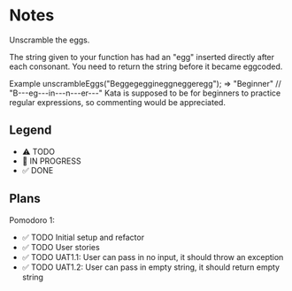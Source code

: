 # Notes

Unscramble the eggs.

The string given to your function has had an "egg" inserted directly after each consonant. You need to return the string before it became eggcoded.

Example
unscrambleEggs("Beggegeggineggneggeregg"); => "Beginner"
//             "B---eg---in---n---er---"
Kata is supposed to be for beginners to practice regular expressions, so commenting would be appreciated.



## Legend
- ⚠ TODO
- 🚧 IN PROGRESS
- ✅ DONE

## Plans

Pomodoro 1:
- ✅ TODO Initial setup and refactor
- ✅ TODO User stories
- ✅ TODO UAT1.1: User can pass in no input, it should throw an exception
- ✅ TODO UAT1.2: User can pass in empty string, it should return empty string


